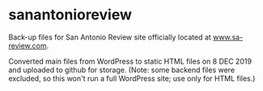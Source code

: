 # sanantonioreview
Back-up files for San Antonio Review site officially located at www.sa-review.com.

Converted main files from WordPress to static HTML files on 8 DEC 2019 and uploaded to github for storage. (Note: some backend files were excluded, so this won't run a full WordPress site; use only for HTML files.)

